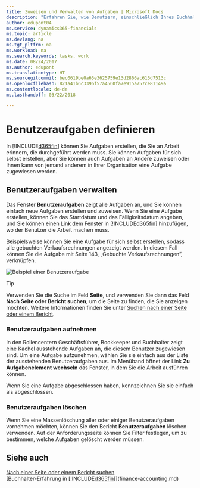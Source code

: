 ```yaml
---
title: Zuweisen und Verwalten von Aufgaben | Microsoft Docs
description: "Erfahren Sie, wie Benutzern, einschließlich Ihres Buchhalters, Aufgaben in Finance and Operations, Business edition zugewiesen werden"
author: edupont04
ms.service: dynamics365-financials
ms.topic: article
ms.devlang: na
ms.tgt_pltfrm: na
ms.workload: na
ms.search.keywords: tasks, work
ms.date: 08/24/2017
ms.author: edupont
ms.translationtype: HT
ms.sourcegitcommit: bec0619be0a65e3625759e13d2866ac615d7513c
ms.openlocfilehash: 821a41b6c3396f57a4560fa7e915a757ce81149a
ms.contentlocale: de-de
ms.lasthandoff: 03/22/2018

---
```

# <a name="defining-user-tasks"></a>Benutzeraufgaben definieren
In [!INCLUDE[d365fin](includes/d365fin_md.md)] können Sie Aufgaben erstellen, die Sie an Arbeit erinnern, die durchgeführt werden muss. Sie können Aufgaben für sich selbst erstellen, aber Sie können auch Aufgaben an Andere zuweisen oder Ihnen kann von jemand anderem in Ihrer Organisation eine Aufgabe zugewiesen werden.  

## <a name="managing-user-tasks"></a>Benutzeraufgaben verwalten
Das Fenster **Benutzeraufgaben** zeigt alle Aufgaben an, und Sie können einfach neue Aufgaben erstellen und zuweisen. Wenn Sie eine Aufgabe erstellen, können Sie das Startdatum und das Fälligkeitsdatum angeben, und Sie können einen Link dem Fenster in [!INCLUDE[d365fin](includes/d365fin_md.md)] hinzufügen, wo der Benutzer die Arbeit machen muss.  

Beispielsweise können Sie eine Aufgabe für sich selbst erstellen, sodass alle gebuchten Verkaufsrechnungen angezeigt werden. In diesem Fall können Sie die Aufgabe mit Seite 143, „Gebuchte Verkaufsrechnungen”, verknüpfen.  

![Beispiel einer Benutzeraufgabe](media/across-user-tasks/sample-user-task.png "Beispiel einer Benutzeraufgabe")

> [!TIP]  
>  Verwenden Sie die Suche im Feld **Seite**, und verwenden Sie dann das Feld **Nach Seite oder Bericht suchen**, um die Seite zu finden, die Sie anzeigen möchten. Weitere Informationen finden Sie unter [Suchen nach einer Seite oder einem Bericht](ui-search.md).  

### <a name="picking-up-user-tasks"></a>Benutzeraufgaben aufnehmen
In den Rollencentern Geschäftsführer, Bookkeeper und Buchhalter zeigt eine Kachel ausstehende Aufgaben an, die diesem Benutzer zugewiesen sind. Um eine Aufgabe aufzunehmen, wählen Sie sie einfach aus der Liste der ausstehenden Benutzeraufgaben aus. Im Menüband öffnet der Link **Zu Aufgabenelement wechseln** das Fenster, in dem Sie die Arbeit ausführen können.  

Wenn Sie eine Aufgabe abgeschlossen haben, kennzeichnen Sie sie einfach als abgeschlossen.  

### <a name="deleting-user-tasks"></a>Benutzeraufgaben löschen
Wenn Sie eine Massenlöschung aller oder einiger Benutzeraufgaben vornehmen möchten, können Sie den Bericht **Benutzeraufgaben** löschen verwenden. Auf der Anforderungsseite können Sie Filter festlegen, um zu bestimmen, welche Aufgaben gelöscht werden müssen.  

## <a name="see-also"></a>Siehe auch
[Nach einer Seite oder einem Bericht suchen](ui-search.md)  
[Buchhalter-Erfahrung in [!INCLUDE[d365fin](includes/d365fin_md.md)]](finance-accounting.md)  

